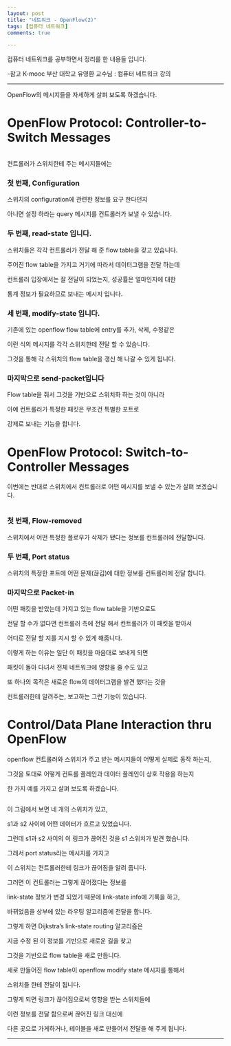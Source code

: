 ```yaml
---
layout: post
title: "네트워크 - OpenFlow(2)"
tags: [컴퓨터 네트워크]
comments: true

---
```


컴퓨터 네트워크를 공부하면서 정리를 한 내용들 입니다.

-참고 K-mooc 부산 대학교 유영환 교수님 : 컴퓨터 네트워크 강의

---

OpenFlow의 메시지들을 자세하게 살펴 보도록 하겠습니다.

# OpenFlow Protocol: Controller-to-Switch Messages

<img src="">

컨트롤러가 스위치한테 주는 메시지들에는

### 첫 번째, Configuration

스위치의 configuration에 관련한 정보를 요구 한다던지

아니면 설정 하라는 query 메시지를 컨트롤러가 보낼 수 있습니다.

### 두 번째, read-state 입니다.

스위치들은 각각 컨트롤러가 전달 해 준 flow table을 갖고 있습니다.

주어진 flow table을 가지고 거기에 따라서 데이터그램을 전달 하는데

컨트롤러 입장에서는 잘 전달이 되었는지,  성공률은 얼마인지에 대한 

통계 정보가 필요하므로 보내는 메시지 입니다. 

### 세 번째, modify-state 입니다.

기존에 있는 openflow flow table에 entry를 추가, 삭제, 수정같은

이런 식의 메시지를 각각 스위치한테 전달 할 수 있습니다.

그것을 통해 각 스위치의 flow table을 갱신 해 나갈 수 있게 됩니다.

### 마지막으로 send-packet입니다

Flow table을 줘서 그것을 기반으로 스위치화 하는 것이 아니라

아예 컨트롤러가 특정한 패킷은 무조건 특별한 포트로 

강제로 보내는 기능을 합니다.

# OpenFlow Protocol: Switch-to-Controller Messages

이번에는 반대로 스위치에서 컨트롤러로 어떤 메시지를 보낼 수 있는가 살펴 보겠습니다.

<img src="">

### 첫 번째, Flow-removed

스위치에서 어떤 특정한 플로우가 삭제가 됐다는 정보를 컨트롤러에 전달합니다.

### 두 번쨰, Port status

스위치의 특정한 포트에 어떤 문제(끊김)에 대한 정보를 컨트롤러에 전달 합니다.

### 마지막으로 Packet-in

어떤 패킷을 받았는데 가지고 있는 flow table을 기반으로도 

전달 할 수가 없다면 컨트롤러 측에 전달 해서 컨트롤러가 이 패킷을 받아서

어디로 전달 할 지를 지시 할 수 있게 해줍니다.

이렇게 하는 이유는 일단 이 패킷을 마음대로 보내게 되면

패킷이 돌아 다녀서 전체 네트워크에 영향을 줄 수도 있고

또 하나의 목적은 새로운 flow의 데이터그램을 발견 했다는 것을 

컨트롤러한테 알려주는, 보고하는 그런 기능이 있습니다.

# Control/Data Plane Interaction thru OpenFlow

 openflow 컨트롤러와 스위치가 주고 받는 메시지들이 어떻게 실제로 동작 하는지, 

그것을 토대로 어떻게 컨트롤 플레인과 데이터 플레인이 상호 작용을 하는지

한 가지 예를 가지고 살펴 보도록 하겠습니다.

<img src="">

이 그림에서 보면 네 개의 스위치가 있고, 

s1과 s2 사이에 어떤 데이터가 흐르고 있었습니다.

그런데 s1과 s2 사이의 이 링크가 끊어진 것을 s1 스위치가 발견 했습니다.

그래서 port status라는 메시지를 가지고 

이 스위치는 컨트롤러한테 링크가 끊어짐을 알려 줍니다.

그러면 이 컨트롤러는 그렇게 끊어졌다는 정보를 

link-state 정보가 변경 되었기 때문에 link-state info에 기록을 하고,

바뀌었음을 상부에 있는 라우팅 알고리즘에 전달을 합니다.

그렇게 하면 Dijkstra’s link-state routing 알고리즘은 

지금 수정 된 이 정보를 기반으로 새로운 길을 찾고 

그것을 기반으로 flow table을 새로 만듭니다.

새로 만들어진 flow table이 openflow modify state 메시지를 통해서

스위치들 한테 전달이 됩니다.

그렇게 되면 링크가 끊어짐으로써 영향을 받는 스위치들에 

이런 정보를 전달 함으로써 끊어진 링크 대신에 

다른 곳으로 가게하거나, 테이블을 새로 만들어서 전달을 해 주게 됩니다.

---
